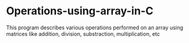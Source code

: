 # Operations-using-array-in-C
This program describes various operations performed on an array using matrices like addition, division, substraction, multiplication, etc
